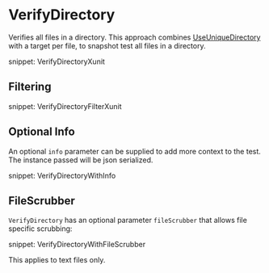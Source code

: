 # VerifyDirectory

Verifies all files in a directory. This approach combines [UseUniqueDirectory](/docs/naming.md#useuniquedirectory) with a target per file, to snapshot test all files in a directory.

snippet: VerifyDirectoryXunit


## Filtering

snippet: VerifyDirectoryFilterXunit


## Optional Info

An optional `info` parameter can be supplied to add more context to the test. The instance passed will be json serialized.

snippet: VerifyDirectoryWithInfo


## FileScrubber

`VerifyDirectory` has an optional parameter `fileScrubber` that allows file specific scrubbing:

snippet: VerifyDirectoryWithFileScrubber

This applies to text files only.